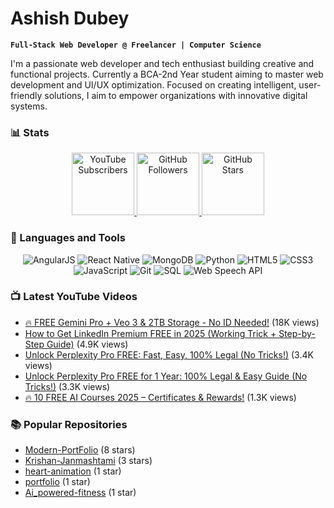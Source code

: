 # Ashish Dubey

**`Full-Stack Web Developer @ Freelancer | Computer Science`**

I'm a passionate web developer and tech enthusiast building creative and functional projects. Currently a BCA-2nd Year student aiming to master web development and UI/UX optimization. Focused on creating intelligent, user-friendly solutions, I aim to empower organizations with innovative digital systems.





### 📊 Stats

<p align="center">
  <a href="https://www.youtube.com/@codeash007">
    <img src="https://i.pinimg.com/1200x/b7/53/95/b75395ab102e54eb3ca75ed0d7a3ff5c.jpg" alt="YouTube Subscribers" width="100px" height="100px"/>
  </a>
  <a href="https://github.com/codeash007">
    <img src="https://i.pinimg.com/1200x/a2/a4/7f/a2a47f8e2f6c1d36d178c8e40d86219b.jpg" alt="GitHub Followers" width="100px" height="100px"/>
  </a>
  <a href="https://github.com/codeash007">
    <img src="https://i.pinimg.com/1200x/a2/a4/7f/a2a47f8e2f6c1d36d178c8e40d86219b.jpg" alt="GitHub Stars" width="100px" height="100px"/>
  </a>
</p>




### 🧰 Languages and Tools

<p align="center">
  <img src="https://img.shields.io/badge/AngularJS-E23237?style=for-the-badge&logo=angularjs&logoColor=white" alt="AngularJS"/>
  <img src="https://img.shields.io/badge/React_Native-20232A?style=for-the-badge&logo=react&logoColor=61DAFB" alt="React Native"/>
  <img src="https://img.shields.io/badge/MongoDB-47A248?style=for-the-badge&logo=mongodb&logoColor=white" alt="MongoDB"/>
  <img src="https://img.shields.io/badge/Python-3776AB?style=for-the-badge&logo=python&logoColor=white" alt="Python"/>
  <img src="https://img.shields.io/badge/HTML5-E34F26?style=for-the-badge&logo=html5&logoColor=white" alt="HTML5"/>
  <img src="https://img.shields.io/badge/CSS3-1572B6?style=for-the-badge&logo=css3&logoColor=white" alt="CSS3"/>
  <img src="https://img.shields.io/badge/JavaScript-F7DF1E?style=for-the-badge&logo=javascript&logoColor=black" alt="JavaScript"/>
  <img src="https://img.shields.io/badge/Git-F05032?style=for-the-badge&logo=git&logoColor=white" alt="Git"/>
  <img src="https://img.shields.io/badge/SQL-4479A1?style=for-the-badge&logo=postgresql&logoColor=white" alt="SQL"/>
  <img src="https://img.shields.io/badge/Web_Speech_API-000000?style=for-the-badge&logo=google-chrome&logoColor=white" alt="Web Speech API"/>
</p>




### 📺 Latest YouTube Videos

- [🔥 FREE Gemini Pro + Veo 3 & 2TB Storage - No ID Needed!](https://www.youtube.com/watch?v=3SQuAE8WwBw) (18K views)
- [How to Get LinkedIn Premium FREE in 2025 (Working Trick + Step-by-Step Guide)](https://www.youtube.com/watch?v=CEVGhSCkEBw) (4.9K views)
- [Unlock Perplexity Pro FREE: Fast, Easy, 100% Legal (No Tricks!)](https://www.youtube.com/watch?v=gw6lybxYB4s) (3.4K views)
- [Unlock Perplexity Pro FREE for 1 Year: 100% Legal & Easy Guide (No Tricks!)](https://www.youtube.com/watch?v=gw6lybxYB4s) (3.3K views)
- [🔥 10 FREE AI Courses 2025 – Certificates & Rewards!](https://www.youtube.com/watch?v=3SQuAE8WwBw) (1.3K views)




### 📚 Popular Repositories

- [Modern-PortFolio](https://github.com/codeash007/Modern-PortFolio) (8 stars)
- [Krishan-Janmashtami](https://github.com/codeash007/Krishan-Janmashtami) (3 stars)
- [heart-animation](https://github.com/codeash007/heart-animation) (1 star)
- [portfolio](https://github.com/codeash007/portfolio) (1 star)
- [Ai_powered-fitness](https://github.com/codeash007/Ai_powered-fitness) (1 star)


